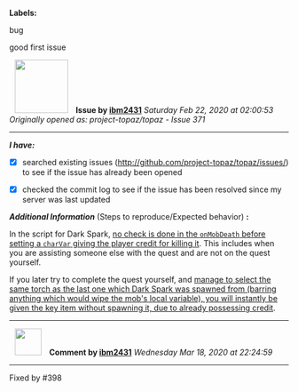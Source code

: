 **Labels:**

bug

good first issue



<a href="https://github.com/ibm2431"><img src="https://avatars3.githubusercontent.com/u/13112942?v=4" width="96" height="96" hspace="10"></img></a> **Issue by [ibm2431](https://github.com/ibm2431)**
_Saturday Feb 22, 2020 at 02:00:53_
_Originally opened as: project-topaz/topaz - Issue 371_

----

<!-- place 'x' mark between square [] brackets to checkmark box -->
**_I have:_**

- [x] searched existing issues (http://github.com/project-topaz/topaz/issues/) to see if the issue has already been opened
- [x] checked the commit log to see if the issue has been resolved since my server was last updated

**_Additional Information_** (Steps to reproduce/Expected behavior) **:** 
In the script for Dark Spark, [no check is done in the `onMobDeath` before setting a `charVar` giving the player credit for killing it](https://github.com/project-topaz/topaz/blob/master/scripts/zones/Castle_Zvahl_Baileys/mobs/Dark_Spark.lua#L10-L12). This includes when you are assisting someone else with the quest and are not on the quest yourself.

If you later try to complete the quest yourself, and [manage to select the same torch as the last one which Dark Spark was spawned from (barring anything which would wipe the mob's local variable), you will instantly be given the key item without spawning it, due to already possessing credit](https://github.com/project-topaz/topaz/blob/master/scripts/zones/Castle_Zvahl_Baileys/npcs/Torch.lua#L19-L20).



----
<a href="https://github.com/ibm2431"><img src="https://avatars3.githubusercontent.com/u/13112942?v=4" width="48" height="48" hspace="10"></img></a> **Comment by [ibm2431](https://github.com/ibm2431)**
_Wednesday Mar 18, 2020 at 22:24:59_

----

Fixed by #398 
